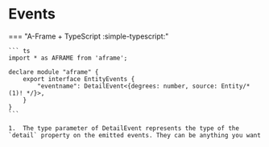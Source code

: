 # Events

=== "A-Frame + TypeScript :simple-typescript:"

    ``` ts
    import * as AFRAME from 'aframe';

    declare module "aframe" {
        export interface EntityEvents {
            "eventname": DetailEvent<{degrees: number, source: Entity/* (1)! */}>,
        }
    }
    ```

    1.  The type parameter of DetailEvent represents the type of the `detail` property on the emitted events. They can be anything you want
